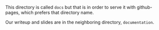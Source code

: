 This directory is called `docs` but that is in order to serve it
with github-pages, which prefers that directory name.

Our writeup and slides are in the neighboring directory, `documentation`.
